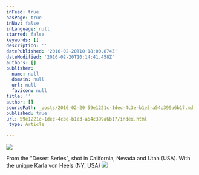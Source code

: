 ```yaml
---
inFeed: true
hasPage: true
inNav: false
inLanguage: null
starred: false
keywords: []
description: ''
datePublished: '2016-02-20T10:18:00.874Z'
dateModified: '2016-02-20T10:14:41.458Z'
authors: []
publisher:
  name: null
  domain: null
  url: null
  favicon: null
title: ''
author: []
sourcePath: _posts/2016-02-20-59e1221c-1dec-4c3e-b1e3-a54c399a6b17.md
published: true
url: 59e1221c-1dec-4c3e-b1e3-a54c399a6b17/index.html
_type: Article

---
```

![](https://the-grid-user-content.s3-us-west-2.amazonaws.com/80454df1-8a21-4a70-bf3d-8fcdfbc1c0fd.JPG)

From the "Desert Series", shot in California, Nevada and Utah (USA). With the unique Karla von Heels (NY, USA)
![](https://the-grid-user-content.s3-us-west-2.amazonaws.com/35f9c118-7ffb-4866-8283-9ef082f8af73.JPG)